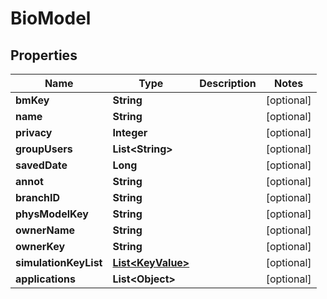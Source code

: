 

# BioModel


## Properties

| Name | Type | Description | Notes |
|------------ | ------------- | ------------- | -------------|
|**bmKey** | **String** |  |  [optional] |
|**name** | **String** |  |  [optional] |
|**privacy** | **Integer** |  |  [optional] |
|**groupUsers** | **List&lt;String&gt;** |  |  [optional] |
|**savedDate** | **Long** |  |  [optional] |
|**annot** | **String** |  |  [optional] |
|**branchID** | **String** |  |  [optional] |
|**physModelKey** | **String** |  |  [optional] |
|**ownerName** | **String** |  |  [optional] |
|**ownerKey** | **String** |  |  [optional] |
|**simulationKeyList** | [**List&lt;KeyValue&gt;**](KeyValue.md) |  |  [optional] |
|**applications** | **List&lt;Object&gt;** |  |  [optional] |



